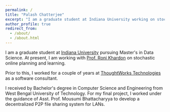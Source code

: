 ```yaml
---
permalink: /
title: "Palash Chatterjee"
excerpt: "I am a graduate student at Indiana University working on stochastic online planning and learning."
author_profile: true
redirect_from: 
  - /about/
  - /about.html
---
```


I am a graduate student at [Indiana University](https://www.indiana.edu/) pursuing Master's in Data Science. At present, I am working with [Prof. Roni Khardon](https://scholar.google.com/citations?user=ymCi4oEAAAAJ&hl=en&oi=ao) on stochastic online planning and learning.

Prior to this, I worked for a couple of years at [ThoughtWorks Technologies](https://www.thoughtworks.com/) as a software consultant.

I received by Bachelor's degree in Computer Science and Engineering from West Bengal University of Technology. For my final project, I worked under the guidance of Asst. Prof. Mousumi Bhattacharyya to develop a decentralized P2P file sharing system for LANs.